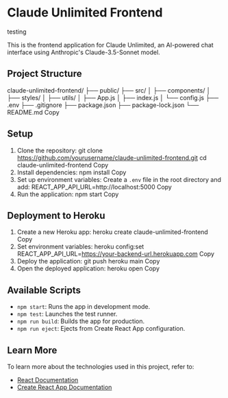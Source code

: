 # Claude Unlimited Frontend
testing

This is the frontend application for Claude Unlimited, an AI-powered chat interface using Anthropic's Claude-3.5-Sonnet model.

## Project Structure
claude-unlimited-frontend/
├── public/
├── src/
│   ├── components/
│   ├── styles/
│   ├── utils/
│   ├── App.js
│   ├── index.js
│   └── config.js
├── .env
├── .gitignore
├── package.json
├── package-lock.json
└── README.md
Copy
## Setup

1. Clone the repository:
git clone https://github.com/yourusername/claude-unlimited-frontend.git
cd claude-unlimited-frontend
Copy
2. Install dependencies:
npm install
Copy
3. Set up environment variables:
Create a `.env` file in the root directory and add:
REACT_APP_API_URL=http://localhost:5000
Copy
4. Run the application:
npm start
Copy
## Deployment to Heroku

1. Create a new Heroku app:
heroku create claude-unlimited-frontend
Copy
2. Set environment variables:
heroku config:set REACT_APP_API_URL=https://your-backend-url.herokuapp.com
Copy
3. Deploy the application:
git push heroku main
Copy
4. Open the deployed application:
heroku open
Copy
## Available Scripts

- `npm start`: Runs the app in development mode.
- `npm test`: Launches the test runner.
- `npm run build`: Builds the app for production.
- `npm run eject`: Ejects from Create React App configuration.

## Learn More

To learn more about the technologies used in this project, refer to:
- [React Documentation](https://reactjs.org/docs/getting-started.html)
- [Create React App Documentation](https://create-react-app.dev/docs/getting-started/)
